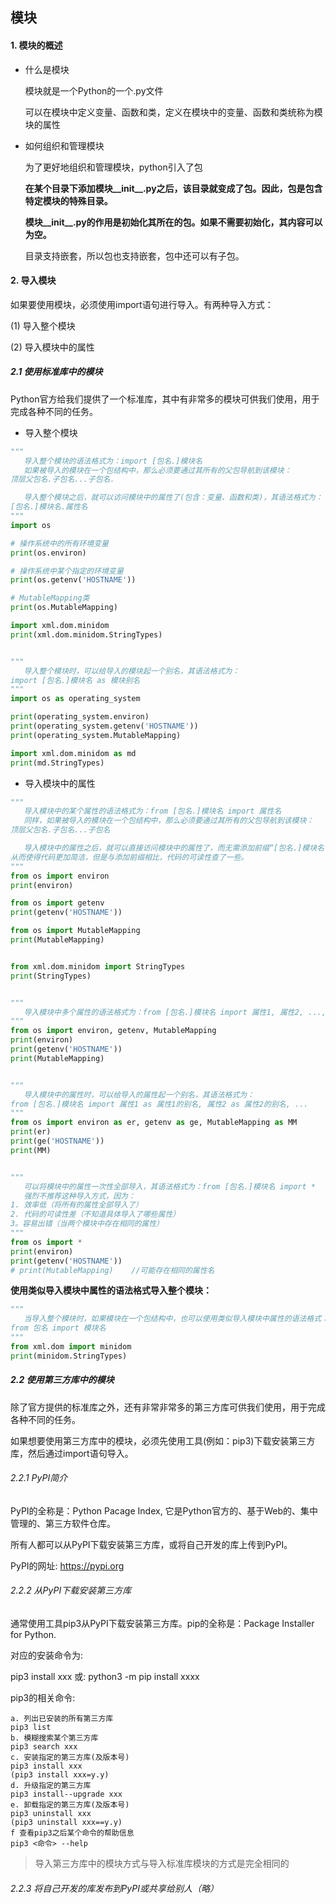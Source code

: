 ## 模块

#### 1. 模块的概述

- 什么是模块

  模块就是一个Python的一个.py文件

  可以在模块中定义变量、函数和类，定义在模块中的变量、函数和类统称为模块的属性



- 如何组织和管理模块

  为了更好地组织和管理模块，python引入了包

  **在某个目录下添加模块\_\_init\_\_.py之后，该目录就变成了包。因此，包是包含特定模块的特殊目录。**

  **模块\_\_init\_\_.py的作用是初始化其所在的包。如果不需要初始化，其内容可以为空。**

  目录支持嵌套，所以包也支持嵌套，包中还可以有子包。



#### 2. 导入模块

如果要使用模块，必须使用import语句进行导入。有两种导入方式：

(1) 导入整个模块

(2) 导入模块中的属性



##### 2.1 使用标准库中的模块

Python官方给我们提供了一个标准库，其中有非常多的模块可供我们使用，用于完成各种不同的任务。

- 导入整个模块

```python
"""
   导入整个模块的语法格式为：import [包名.]模块名
   如果被导入的模块在一个包结构中，那么必须要通过其所有的父包导航到该模块：
顶层父包名.子包名...子包名.

   导入整个模块之后，就可以访问模块中的属性了(包含：变量、函数和类)，其语法格式为：
[包名.]模块名.属性名   
"""
import os

# 操作系统中的所有环境变量
print(os.environ)

# 操作系统中某个指定的环境变量
print(os.getenv('HOSTNAME'))

# MutableMapping类
print(os.MutableMapping)

import xml.dom.minidom
print(xml.dom.minidom.StringTypes)


"""
   导入整个模块时，可以给导入的模块起一个别名，其语法格式为：
import [包名.]模块名 as 模块别名
"""
import os as operating_system

print(operating_system.environ)
print(operating_system.getenv('HOSTNAME'))
print(operating_system.MutableMapping)

import xml.dom.minidom as md
print(md.StringTypes)
```



- 导入模块中的属性

```python
"""
   导入模块中的某个属性的语法格式为：from [包名.]模块名 import 属性名
   同样，如果被导入的模块在一个包结构中，那么必须要通过其所有的父包导航到该模块：
顶层父包名.子包名...子包名

   导入模块中的属性之后，就可以直接访问模块中的属性了，而无需添加前缀“[包名.]模块名”,
从而使得代码更加简洁，但是与添加前缀相比，代码的可读性查了一些。
"""
from os import environ
print(environ)

from os import getenv
print(getenv('HOSTNAME'))

from os import MutableMapping
print(MutableMapping)


from xml.dom.minidom import StringTypes
print(StringTypes)


"""
   导入模块中多个属性的语法格式为：from [包名.]模块名 import 属性1, 属性2, ..., 属性n
"""
from os import environ, getenv, MutableMapping
print(environ)
print(getenv('HOSTNAME'))
print(MutableMapping)


"""
   导入模块中的属性时，可以给导入的属性起一个别名，其语法格式为：
from [包名.]模块名 import 属性1 as 属性1的别名, 属性2 as 属性2的别名, ...
"""
from os import environ as er, getenv as ge, MutableMapping as MM
print(er)
print(ge('HOSTNAME'))
print(MM)


"""
   可以将模块中的属性一次性全部导入，其语法格式为：from [包名.]模块名 import *
   强烈不推荐这种导入方式，因为：
1. 效率低（将所有的属性全部导入了）
2. 代码的可读性差（不知道具体导入了哪些属性）
3。容易出错（当两个模块中存在相同的属性）
"""
from os import *
print(environ)
print(getenv('HOSTNAME'))
# print(MutableMapping)    //可能存在相同的属性名 
```



**使用类似导入模块中属性的语法格式导入整个模块：**

```python
"""
   当导入整个模块时，如果模块在一个包结构中，也可以使用类似导入模块中属性的语法格式：
from 包名 import 模块名
"""
from xml.dom import minidom
print(minidom.StringTypes)
```



##### 2.2 使用第三方库中的模块

除了官方提供的标准库之外，还有非常非常多的第三方库可供我们使用，用于完成各种不同的任务。

如果想要使用第三方库中的模块，必须先使用工具(例如：pip3)下载安装第三方库，然后通过import语句导入。



###### 2.2.1 PyPI简介

PyPI的全称是：Python Pacage Index, 它是Python官方的、基于Web的、集中管理的、第三方软件仓库。

所有人都可以从PyPI下载安装第三方库，或将自己开发的库上传到PyPI。

PyPI的网址:  https://pypi.org



###### 2.2.2 从PyPI下载安装第三方库 

通常使用工具pip3从PyPI下载安装第三方库。pip的全称是：Package Installer for Python.

对应的安装命令为:

pip3 install  xxx 或:  python3 -m pip install xxxx



pip3的相关命令:

```
a. 列出已安装的所有第三方库
pip3 list
b. 模糊搜索某个第三方库
pip3 search xxx
c. 安装指定的第三方库(及版本号)
pip3 install xxx
(pip3 install xxx=y.y)
d. 升级指定的第三方库
pip3 install--upgrade xxx
e. 卸载指定的第三方库(及版本号)
pip3 uninstall xxx
(pip3 uninstall xxx==y.y)
f 查看pip3之后某个命令的帮助信息
pip3 <命令> --help
```

> 导入第三方库中的模块方式与导入标准库模块的方式是完全相同的



###### 2.2.3 将自己开发的库发布到PyPI或共享给别人（略）
